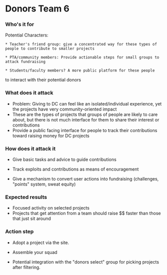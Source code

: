 Donors Team 6
=============

### Who's it for

  Potential Characters:

    * Teacher's friend group: give a concentrated way for these types of people to contribute to smaller projects

    * PTA/community members: Provide actionable steps for small groups to attack fundraising

    * Students/faculty members? A more public platform for these people
to interact with their potential donors


### What does it attack

  * Problem: Giving to DC can feel like an isolated/individual
experience, yet the projects have very community-oriented impact
  * These are the types of projects that groups of people are likely to
care about, but there is not much interface for them to share their
interest or contributions
  * Provide a public facing interface for people to track their
contributions toward raising money for DC projects

### How does it attack it

  * Give basic tasks and advice to guide contributions

  * Track exploits and contributions as means of encouragement

  * Give a mechanism to convert user actions into fundraising
(challenges, "points" system, sweat equity)

### Expected results

  * Focused activity on selected projects
  * Projects that get attention from a team should raise $$ faster than
those that just sit around

### Action step

  * Adopt a project via the site.

  * Assemble your squad

  * Potential integration with the "donors select" group for picking
projects after filtering.

